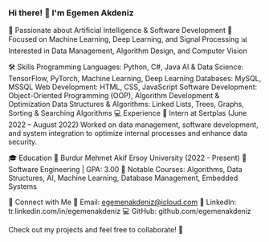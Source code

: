 ### Hi there! 👋 I'm Egemen Akdeniz
🚀 Passionate about Artificial Intelligence & Software Development
🎯 Focused on Machine Learning, Deep Learning, and Signal Processing
📊 Interested in Data Management, Algorithm Design, and Computer Vision

🛠 Skills
Programming Languages: Python, C#, Java
AI & Data Science: TensorFlow, PyTorch, Machine Learning, Deep Learning
Databases: MySQL, MSSQL
Web Development: HTML, CSS, JavaScript
Software Development: Object-Oriented Programming (OOP), Algorithm Development & Optimization
Data Structures & Algorithms: Linked Lists, Trees, Graphs, Sorting & Searching Algorithms
💻 Experience
🔹 Intern at Sertplas (June 2022 – August 2022)
Worked on data management, software development, and system integration to optimize internal processes and enhance data security.

🎓 Education
📍 Burdur Mehmet Akif Ersoy University (2022 - Present)
📍 Software Engineering | GPA: 3.00
📍 Notable Courses: Algorithms, Data Structures, AI, Machine Learning, Database Management, Embedded Systems

🔗 Connect with Me
📩 Email: egemenakdeniz@icloud.com
🔗 LinkedIn: tr.linkedin.com/in/egemenakdeniz
💻 GitHub: github.com/egemenakdeniz

Check out my projects and feel free to collaborate! 🚀


<!--
**Dokkaemen/Dokkaemen** is a ✨ _special_ ✨ repository because its `README.md` (this file) appears on your GitHub profile.

Here are some ideas to get you started:

- 🔭 I’m currently working on ...
- 🌱 I’m currently learning ...
- 👯 I’m looking to collaborate on ...
- 🤔 I’m looking for help with ...
- 💬 Ask me about ...
- 📫 How to reach me: ...
- 😄 Pronouns: ...
- ⚡ Fun fact: ...
-->
